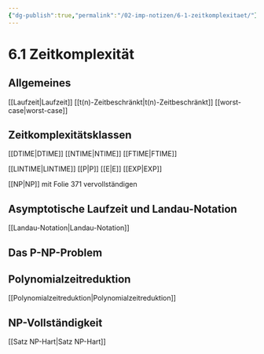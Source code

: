 ```yaml
---
{"dg-publish":true,"permalink":"/02-imp-notizen/6-1-zeitkomplexitaet/"}
---
```


# 6.1 Zeitkomplexität
## Allgemeines
[[Laufzeit\|Laufzeit]]
[[t(n)-Zeitbeschränkt\|t(n)-Zeitbeschränkt]]
[[worst-case\|worst-case]]

## Zeitkomplexitätsklassen
[[DTIME\|DTIME]]
[[NTIME\|NTIME]]
[[FTIME\|FTIME]]

[[LINTIME\|LINTIME]]
[[P\|P]]
[[E\|E]]
[[EXP\|EXP]]

[[NP\|NP]]
mit Folie 371 vervollständigen

## Asymptotische Laufzeit und Landau-Notation
[[Landau-Notation\|Landau-Notation]]

## Das P-NP-Problem
## Polynomialzeitreduktion
[[Polynomialzeitreduktion\|Polynomialzeitreduktion]]
## NP-Vollständigkeit
[[Satz NP-Hart\|Satz NP-Hart]]
